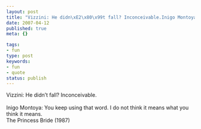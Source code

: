 ```yaml
---
layout: post
title: "Vizzini: He didn\xE2\x80\x99t fall? Inconceivable.Inigo Montoya: You keep using that word. I do not think it means what you think it means."
date: 2007-04-12
published: true
meta: {}

tags:
- fun
type: post
keywords:
- fun
- quote
status: publish
---
```

Vizzini: He didn&#8217;t fall? Inconceivable.<br /><br />Inigo Montoya: You keep using that word. I do not think it means what you think it means.<br />The Princess Bride (1987)
